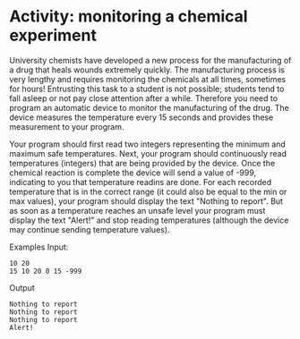 # Activity: monitoring a chemical experiment
University chemists have developed a new process for the manufacturing of a drug that heals wounds extremely quickly. 
The manufacturing process is very lengthy and requires monitoring the chemicals at all times, sometimes for hours! Entrusting this task to a student is not possible; students tend to fall asleep or not pay close attention after a while. Therefore you need to program an automatic device to monitor the manufacturing of the drug.
The device measures the temperature every 15 seconds and provides these measurement to your program. 

Your program should first read two integers representing the minimum and maximum safe temperatures.
Next, your program should continuously read temperatures (integers) that are being provided by the device. 
Once the chemical reaction is complete the device will send a value of -999, indicating to you that temperature readins are done. For each recorded temperature that is in the correct range (it could also be equal to the min or max values), your program should display the text "Nothing to report". 
But as soon as a temperature reaches an unsafe level your program must display the text "Alert!" and stop reading temperatures (although the device may continue sending temperature values).

Examples
Input:
````
10 20
15 10 20 0 15 -999
````
Output
````
Nothing to report
Nothing to report
Nothing to report
Alert!
 ````

